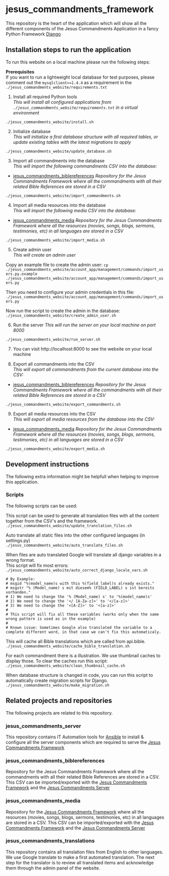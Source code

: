 # jesus_commandments_framework

This repository is the heart of the application which will show all the different components of the Jesus Commandments Application in a fancy Python Framework [Django](https://www.djangoproject.com/)

## Installation steps to run the application

To run this website on a local machine please run the following steps:

**Prerequisites**  
If you want to run a lightweight local database for test purposes, please comment out the `mysqlclient>=1.4.4` as a requirement in the `./jesus_commandments_website/requirements.txt`

1. Install all required Python tools  
_This will install all configured applications from `./jesus_commandments_website/requirements.txt` in a virtual environment_  

`./jesus_commandments_website/install.sh`

2. Initialize database  
_This will initialize a first database structure with all required tables, or update existing tables with the latest migrations to apply_  

`./jesus_commandments_website/update_database.sh`

3. Import all commandments into the database  
_This will import the following commandments CSV into the database:_  

* [jesus_commandments_biblereferences](https://github.com/jesuscommandments/jesus_commandments_biblereferences)
  _Repository for the Jesus Commandments Framework where all the commandments with all their related Bible References are stored in a CSV_  

`./jesus_commandments_website/import_commandments.sh`  

4. Import all media resources into the database  
_This will import the following media CSV into the database:_  

* [jesus_commandments_media](https://github.com/jesuscommandments/jesus_commandments_media)
  _Repository for the Jesus Commandments Framework where all the resources (movies, songs, blogs, sermons, testimonies, etc) in all languages are stored in a CSV_  

`./jesus_commandments_website/import_media.sh`  

5. Create admin user  
_This will create an admin user_  

Copy an example file to create the admin user:
`cp ./jesus_commandments_website/account_app/management/commands/import_users.py.example ./jesus_commandments_website/account_app/management/commands/import_users.py`  

Then you need to configure your admin credentials in this file:  
`./jesus_commandments_website/account_app/management/commands/import_users.py`  

Now run the script to create the admin in the database:   
`./jesus_commandments_website/create_admin_user.sh`  

6. Run the server
_This will run the server on your local machine on port 8000_  

`./jesus_commandments_website/run_server.sh`

7. You can visit http://localhost:8000 to see the website on your local machine

8. Export all commandments into the CSV  
_This will export all commandments from the current database into the CSV:_  

* [jesus_commandments_biblereferences](https://github.com/jesuscommandments/jesus_commandments_biblereferences)
  _Repository for the Jesus Commandments Framework where all the commandments with all their related Bible References are stored in a CSV_  

`./jesus_commandments_website/export_commandments.sh`  

9. Export all media resources into the CSV  
_This will export all media resources from the database into the CSV:_  

* [jesus_commandments_media](https://github.com/jesuscommandments/jesus_commandments_media)
  _Repository for the Jesus Commandments Framework where all the resources (movies, songs, blogs, sermons, testimonies, etc) in all languages are stored in a CSV_  

`./jesus_commandments_website/export_media.sh`  

## Development instructions

The following extra information might be helpfull when helping to improve this application. 

### Scripts

The following scripts can be used:

This script can be used to generate all translation files with all the content together from the CSV's and the framework.
`./jesus_commandments_website/update_translation_files.sh`  

Auto translate all static files into the other configured languages (in settings.py)  
`./jesus_commandments_website/auto_translate_files.sh`  

When files are auto translated Google will translate all django variables in a wrong format.  
This script will fix most errors:  
`./jesus_commandments_website/auto_correct_django_locale_vars.sh`

```
# By Example:
# msgid "%(model_name)s with this %(field_label)s already exists."
# msgstr "% (Model_name) s mit diesem% (FIELD_LABEL) s ist bereits vorhanden."
# 1) We need to change the '% (Model_name) s' to '%(model_name)s'
# 2) We need to change the '</ [A-Za-z]>' to '</[a-z]>'
# 3) We need to change the '<[A-Z]>' to '<[a-z]>'
#
# This script will fix all these variables (works only when the same wrong pattern is used as in the example)
#
# Known issue: Sometimes Google also translated the variable to a complete different word, in that case we can't fix this automaticaly.
```

This will cache all Bible translations which are called from api.bible.  
`./jesus_commandments_website/cache_bible_translation.sh`  

For each commandment there is a illustration. We use thumbnail caches to display those. To clear the caches run this script:   
`./jesus_commandments_website/clean_thumbnail_cache.sh`  

When database structure is changed in code, you can run this script to automatically create migration scripts for Django.  
`./jesus_commandments_website/make_migration.sh`

## Related projects and repositories

The following projects are related to this repository.

### jesus_commandments_server

This repository contains IT Automation tools for [Ansible](https://docs.ansible.com/ansible/latest/index.html) to install & configure all the server components which are required to serve the [Jesus Commandments Framework](https://github.com/jesuscommandments/jesus_commandments_framework)

### jesus_commandments_biblereferences

Repository for the Jesus Commandments Framework where all the commandments with all their related Bible References are stored in a CSV. This CSV can be imported/exported with the [Jesus Commandments Framework](https://github.com/jesuscommandments/jesus_commandments_framework) and the [Jesus Commandments Server](https://github.com/jesuscommandments/jesus_commandments_server)

### jesus_commandments_media

Repository for the [Jesus Commandments Framework](https://github.com/jesuscommandments/jesus_commandments_framework) where all the resources (movies, songs, blogs, sermons, testimonies, etc) in all languages are stored in a CSV. This CSV can be imported/exported with the [Jesus Commandments Framework](https://github.com/jesuscommandments/jesus_commandments_framework) and the [Jesus Commandments Server](https://github.com/jesuscommandments/jesus_commandments_server)

### jesus_commandments_translations

This repository contains all translation files from English to other languages. We use Google translate to make a first automated translation. The next step for the translator is to review all translated items and acknowledge them through the admin panel of the website.
